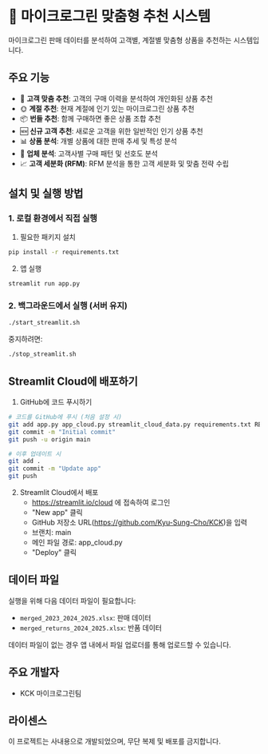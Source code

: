# 🌱 마이크로그린 맞춤형 추천 시스템

마이크로그린 판매 데이터를 분석하여 고객별, 계절별 맞춤형 상품을 추천하는 시스템입니다.

## 주요 기능

- 👤 **고객 맞춤 추천**: 고객의 구매 이력을 분석하여 개인화된 상품 추천
- 🌞 **계절 추천**: 현재 계절에 인기 있는 마이크로그린 상품 추천
- 📦 **번들 추천**: 함께 구매하면 좋은 상품 조합 추천
- 🆕 **신규 고객 추천**: 새로운 고객을 위한 일반적인 인기 상품 추천
- 📊 **상품 분석**: 개별 상품에 대한 판매 추세 및 특성 분석
- 🏢 **업체 분석**: 고객사별 구매 패턴 및 선호도 분석
- 📈 **고객 세분화 (RFM)**: RFM 분석을 통한 고객 세분화 및 맞춤 전략 수립

## 설치 및 실행 방법

### 1. 로컬 환경에서 직접 실행

1. 필요한 패키지 설치
```bash
pip install -r requirements.txt
```

2. 앱 실행
```bash
streamlit run app.py
```

### 2. 백그라운드에서 실행 (서버 유지)

```bash
./start_streamlit.sh
```

중지하려면:
```bash
./stop_streamlit.sh
```

## Streamlit Cloud에 배포하기

1. GitHub에 코드 푸시하기
```bash
# 코드를 GitHub에 푸시 (처음 설정 시)
git add app.py app_cloud.py streamlit_cloud_data.py requirements.txt README.md .gitignore
git commit -m "Initial commit"
git push -u origin main

# 이후 업데이트 시
git add .
git commit -m "Update app"
git push
```

2. Streamlit Cloud에서 배포
   - https://streamlit.io/cloud 에 접속하여 로그인
   - "New app" 클릭
   - GitHub 저장소 URL(https://github.com/Kyu-Sung-Cho/KCK)을 입력
   - 브랜치: main
   - 메인 파일 경로: app_cloud.py
   - "Deploy" 클릭

## 데이터 파일

실행을 위해 다음 데이터 파일이 필요합니다:
- `merged_2023_2024_2025.xlsx`: 판매 데이터
- `merged_returns_2024_2025.xlsx`: 반품 데이터

데이터 파일이 없는 경우 앱 내에서 파일 업로더를 통해 업로드할 수 있습니다.

## 주요 개발자

- KCK 마이크로그린팀

## 라이센스

이 프로젝트는 사내용으로 개발되었으며, 무단 복제 및 배포를 금지합니다.
 